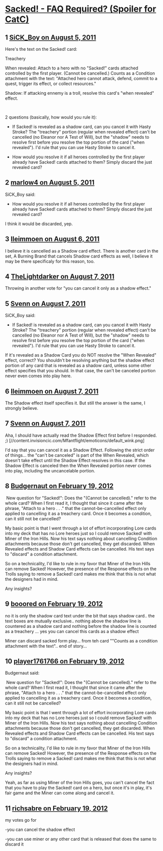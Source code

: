 # [Sacked! - FAQ Required? (Spoiler for CatC)](https://community.fantasyflightgames.com/topic/51029-sacked-faq-required-spoiler-for-catc/)

## 1 [SiCK_Boy on August 5, 2011](https://community.fantasyflightgames.com/topic/51029-sacked-faq-required-spoiler-for-catc/?do=findComment&comment=509628)

Here's the text on the Sacked! card:

Treachery

When revealed: Attach to a hero with no "Sacked!" cards attached controlled by the first player. (Cannot be cancelled.) Counts as a Condition attachment with the text: "Attached hero cannot attack, defend, commit to a quest, trigger its effect, or collect resources."

Shadow: If attacking ennemy is a troll, resolve this card's "when revealed" effect.

 

2 questions (basically, how would you rule it):

- If Sacked! is revealed as a shadow card, can you cancel it with Hasty Stroke? The "treachery" portion (regular when revealed effect) can't be cancelled (no Eleanor nor A Test of Will), but the "shadow" needs to resolve first before you resolve the top portion of the card ("when revealed"). I'd rule that you can use Hasty Stroke to cancel it.

- How would you resolve it if all heroes controlled by the first player already have Sacked! cards attached to them? Simply discard the just revealed card?

## 2 [marlow4 on August 5, 2011](https://community.fantasyflightgames.com/topic/51029-sacked-faq-required-spoiler-for-catc/?do=findComment&comment=509634)

SiCK_Boy said:

- How would you resolve it if all heroes controlled by the first player already have Sacked! cards attached to them? Simply discard the just revealed card?



I think it would be discarded, yep.

## 3 [lleimmoen on August 6, 2011](https://community.fantasyflightgames.com/topic/51029-sacked-faq-required-spoiler-for-catc/?do=findComment&comment=509757)

I believe it is cancelled as a Shadow card effect. There is another card in the set, A Burning Brand that cancels Shadow card effects as well, I believe it may be there specificaly for this reason, too.

## 4 [TheLightdarker on August 7, 2011](https://community.fantasyflightgames.com/topic/51029-sacked-faq-required-spoiler-for-catc/?do=findComment&comment=510198)

Throwing in another vote for "you can cancel it only as a shadow effect."

## 5 [Svenn on August 7, 2011](https://community.fantasyflightgames.com/topic/51029-sacked-faq-required-spoiler-for-catc/?do=findComment&comment=510358)

SiCK_Boy said:

- If Sacked! is revealed as a shadow card, can you cancel it with Hasty Stroke? The "treachery" portion (regular when revealed effect) can't be cancelled (no Eleanor nor A Test of Will), but the "shadow" needs to resolve first before you resolve the top portion of the card ("when revealed"). I'd rule that you can use Hasty Stroke to cancel it.



If it's revealed as a Shadow Card you do NOT resolve the "When Revealed" effect, correct? You shouldn't be resolving anything but the shadow effect portion of any card that is revealed as a shadow card, unless some other effect specifies that you should. In that case, the can't be canceled portion never even comes into play here.

## 6 [lleimmoen on August 7, 2011](https://community.fantasyflightgames.com/topic/51029-sacked-faq-required-spoiler-for-catc/?do=findComment&comment=510360)

The Shadow effect itself specifies it. But still the answer is the same, I strongly believe.

## 7 [Svenn on August 7, 2011](https://community.fantasyflightgames.com/topic/51029-sacked-faq-required-spoiler-for-catc/?do=findComment&comment=510362)

Aha, I should have actually read the Shadow Effect first before I responded. ;) [//content.invisioncic.com/Mfantflight/emoticons/default_wink.png]

I'd say that you can cancel it as a Shadow Effect. Following the strict order of things... the "can't be canceled" is part of the When Revealed, which doesn't take effect until the Shadow Effect resolves in this case. If the Shadow Effect is canceled then the When Revealed portion never comes into play, including the uncancelable portion.

## 8 [Budgernaut on February 19, 2012](https://community.fantasyflightgames.com/topic/51029-sacked-faq-required-spoiler-for-catc/?do=findComment&comment=595872)

 New question for "Sacked!": Does the "(Cannot be cancelled)." refer to the whole card? When I first read it, I thought that since it came after the phrase, "Attach to a hero . . ." that the cannot-be-cancelled effect only applied to cancelling it as a treachery card. Once it becomes a condition, can it still not be cancelled?

My basic point is that I went through a lot of effort incorporating Lore cards into my deck that has no Lore heroes just so I could remove Sacked! with Miner of the Iron Hills. Now his text says nothing about cancelling Condition attachments because those don't get cancelled, they get discarded. When Revealed effects and Shadow Card effects can be cancelled. His text says to "discard" a condition attachment.

So on a technicality, I'd like to rule in my favor that Miner of the Iron Hills can remove Sacked! However, the presence of the Response effects on the Trolls saying to remove a Sacked! card makes me think that this is not what the designers had in mind.

Any insights?

## 9 [booored on February 19, 2012](https://community.fantasyflightgames.com/topic/51029-sacked-faq-required-spoiler-for-catc/?do=findComment&comment=595876)

no it is only the shadow card text under the bit that says shadow card.. the text boxes are mutually exclusive.. nothing above the shadow line is countered as a shadow card and nothing before the shadow line is counted as a treachery ... yes you can cancel this cards as a shadow effect

Miner can discard sacked form play... from teh card ""Counts as a condition attachment with the text".. end of story...

## 10 [player1761766 on February 19, 2012](https://community.fantasyflightgames.com/topic/51029-sacked-faq-required-spoiler-for-catc/?do=findComment&comment=595905)

Budgernaut said:

 New question for "Sacked!": Does the "(Cannot be cancelled)." refer to the whole card? When I first read it, I thought that since it came after the phrase, "Attach to a hero . . ." that the cannot-be-cancelled effect only applied to cancelling it as a treachery card. Once it becomes a condition, can it still not be cancelled?

My basic point is that I went through a lot of effort incorporating Lore cards into my deck that has no Lore heroes just so I could remove Sacked! with Miner of the Iron Hills. Now his text says nothing about cancelling Condition attachments because those don't get cancelled, they get discarded. When Revealed effects and Shadow Card effects can be cancelled. His text says to "discard" a condition attachment.

So on a technicality, I'd like to rule in my favor that Miner of the Iron Hills can remove Sacked! However, the presence of the Response effects on the Trolls saying to remove a Sacked! card makes me think that this is not what the designers had in mind.

Any insights?



Yeah, as far as using Miner of the Iron Hills goes, you can't cancel the fact that you have to play the Sacked! card on a hero, but once it's in play, it's fair game and the Miner can come along and cancel it.

## 11 [richsabre on February 19, 2012](https://community.fantasyflightgames.com/topic/51029-sacked-faq-required-spoiler-for-catc/?do=findComment&comment=595965)

my votes go for

-you can cancel the shadow effect

-you can use miner or any other card that is released that does the same to discard it

